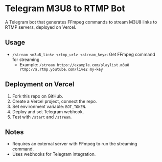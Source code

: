 # Telegram M3U8 to RTMP Bot

A Telegram bot that generates FFmpeg commands to stream M3U8 links to RTMP servers, deployed on Vercel.

## Usage
- `/stream <m3u8_link> <rtmp_url> <stream_key>`: Get FFmpeg command for streaming.
  - Example: `/stream https://example.com/playlist.m3u8 rtmp://a.rtmp.youtube.com/live2 my-key`

## Deployment on Vercel
1. Fork this repo on GitHub.
2. Create a Vercel project, connect the repo.
3. Set environment variable: `BOT_TOKEN`.
4. Deploy and set Telegram webhook.
5. Test with `/start` and `/stream`.

## Notes
- Requires an external server with FFmpeg to run the streaming command.
- Uses webhooks for Telegram integration.
